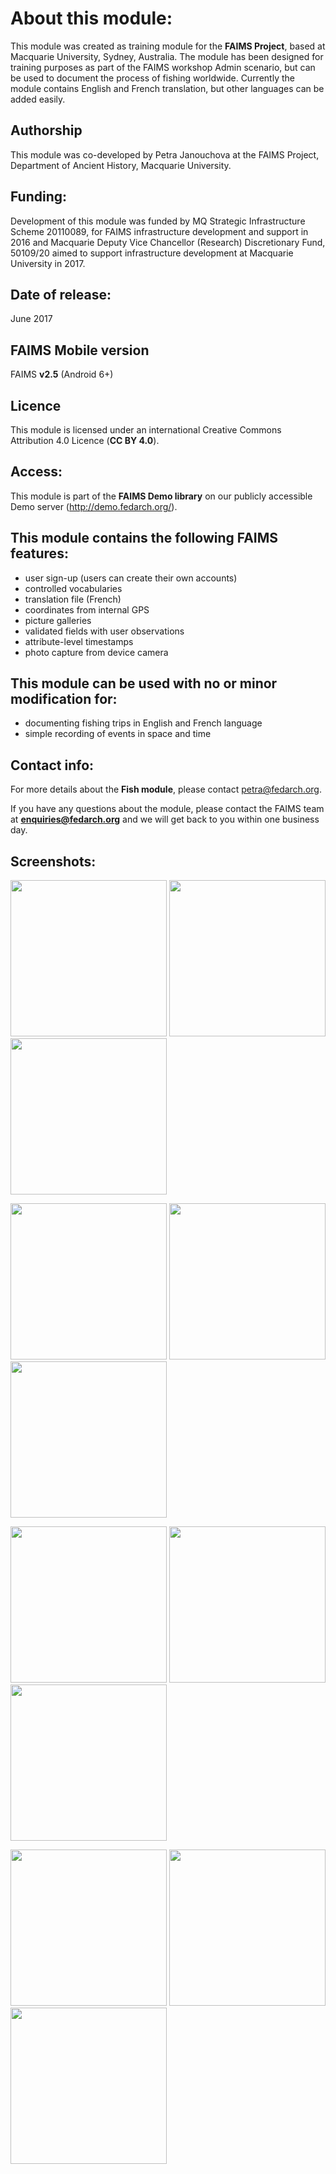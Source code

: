 # About this module:
This module was created as training module for the **FAIMS Project**, based at Macquarie University, Sydney, Australia. The module has been designed for training purposes as part of the FAIMS workshop Admin scenario, but can be used to document the process of fishing worldwide. Currently the module contains English and French translation, but other languages can be added easily.

## Authorship
This module was co-developed by Petra Janouchova at the FAIMS Project, Department of Ancient History, Macquarie University.

## Funding:
Development of this module was funded by MQ Strategic Infrastructure Scheme 20110089, for FAIMS infrastructure development and support in 2016 and Macquarie Deputy Vice Chancellor (Research) Discretionary Fund, 50109/20 aimed to support infrastructure development at Macquarie University in 2017.

## Date of release:
June 2017 

## FAIMS Mobile version
FAIMS **v2.5** (Android 6+)

## Licence
This module is licensed under an international Creative Commons Attribution 4.0 Licence (**CC BY 4.0**).

## Access:
This module is part of the **FAIMS Demo library** on our publicly accessible Demo server (http://demo.fedarch.org/). 

## This module contains the following FAIMS features:
* user sign-up (users can create their own accounts)
* controlled vocabularies
* translation file (French)
* coordinates from internal GPS
* picture galleries
* validated fields with user observations
* attribute-level timestamps
* photo capture from device camera

## This module can be used with no or minor modification for:
* documenting fishing trips in English and French language 
* simple recording of events in space and time

## Contact info:
For more details about the **Fish module**, please contact petra@fedarch.org.

If you have any questions about the module, please contact the FAIMS team at **enquiries@fedarch.org** and we will get back to you within one business day.

## Screenshots:

<p align="left">
  <img src="https://github.com/FAIMS/ES-Fish-Module/blob/master/screenshots/Screenshot_20170912-111819.png" width="250"/>
  <img src="https://github.com/FAIMS/ES-Fish-Module/blob/master/screenshots/Screenshot_20170912-112332.png" width="250"/>
  <img src="https://github.com/FAIMS/ES-Fish-Module/blob/master/screenshots/Screenshot_20170912-112411.png" width="250"/>
</p>

<p align="left">
  <img src="https://github.com/FAIMS/ES-Fish-Module/blob/master/screenshots/Screenshot_20170912-112435.png" width="250"/>
  <img src="https://github.com/FAIMS/ES-Fish-Module/blob/master/screenshots/Screenshot_20170912-112557.png" width="250"/>
  <img src="https://github.com/FAIMS/ES-Fish-Module/blob/master/screenshots/Screenshot_20170912-112613.png" width="250"/>
</p>

<p align="left">
  <img src="https://github.com/FAIMS/ES-Fish-Module/blob/master/screenshots/Screenshot_20170912-112623.png" width="250"/>
  <img src="https://github.com/FAIMS/ES-Fish-Module/blob/master/screenshots/Screenshot_20170912-112639.png" width="250"/>
  <img src="https://github.com/FAIMS/ES-Fish-Module/blob/master/screenshots/Screenshot_20170912-112720.png" width="250"/>
</p>

<p align="left">
  <img src="https://github.com/FAIMS/ES-Fish-Module/blob/master/screenshots/Screenshot_20170912-112742.png" width="250"/>
  <img src="https://github.com/FAIMS/ES-Fish-Module/blob/master/screenshots/Screenshot_20170912-112748.png" width="250"/>
  <img src="https://github.com/FAIMS/ES-Fish-Module/blob/master/screenshots/Screenshot_20170912-112810.png" width="250"/>
</p>